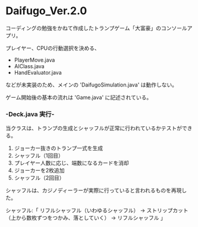 # Daifugo_Ver.2.0
コーディングの勉強をかねて作成したトランプゲーム「大富豪」のコンソールアプリ。  
  
  
プレイヤー、CPUの行動選択を決める、  
 - PlayerMove.java  
 - AIClass.java  
 - HandEvaluator.java  
   
 などが未実装のため、メインの 'DaifugoSimulation.java' は動作しない。  
   
ゲーム開始後の基本の流れは 'Game.java' に記述されている。  
  
### -Deck.java 実行-
当クラスは、トランプの生成とシャッフルが正常に行われているかテストができる。

1. ジョーカー抜きのトランプ一式を生成
2. シャッフル（1回目）
3. プレイヤー人数に応じ、端数になるカードを消却
4. ジョーカーを2枚追加
5. シャッフル（2回目）

シャッフルは、カジノディーラーが実際に行っていると言われるものを再現した。

シャッフル:「 リフルシャッフル（いわゆるシャッフル） → ストリップカット（上から数枚ずつをつかみ、落としていく） → リフルシャッフル 」
